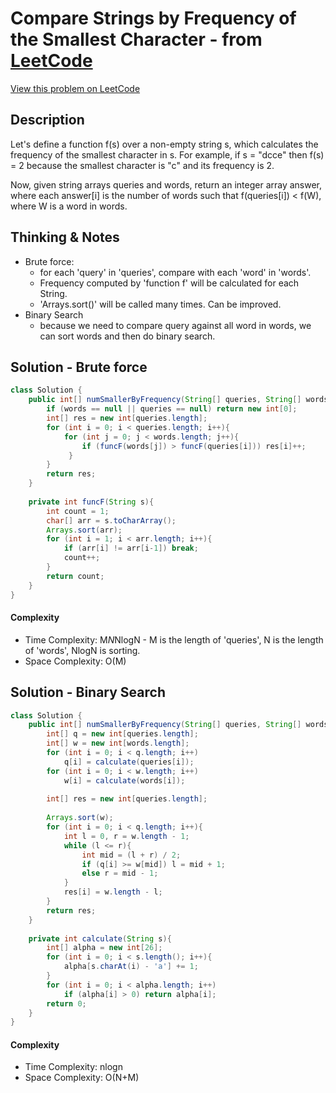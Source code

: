 # Compare Strings by Frequency of the Smallest Character - from [LeetCode](https://leetcode.com)
[View this problem on LeetCode](https://leetcode.com/problems/compare-strings-by-frequency-of-the-smallest-character/)

## Description
Let's define a function f(s) over a non-empty string s, which calculates the frequency of the smallest character in s. For example, if s = "dcce" then f(s) = 2 because the smallest character is "c" and its frequency is 2.

Now, given string arrays queries and words, return an integer array answer, where each answer[i] is the number of words such that f(queries[i]) < f(W), where W is a word in words.

## Thinking & Notes
* Brute force: 
  - for each 'query' in 'queries', compare with each 'word' in 'words'. 
  - Frequency computed by 'function f' will be calculated for each String. 
  - 'Arrays.sort()' will be called many times. Can be improved.
* Binary Search
  - because we need to compare query against all word in words, we can sort words and then do binary search.

## Solution - Brute force
```java
class Solution {
    public int[] numSmallerByFrequency(String[] queries, String[] words) {
        if (words == null || queries == null) return new int[0];
        int[] res = new int[queries.length];
        for (int i = 0; i < queries.length; i++){
            for (int j = 0; j < words.length; j++){
                if (funcF(words[j]) > funcF(queries[i])) res[i]++;
             }
        }
        return res;
    }
    
    private int funcF(String s){
        int count = 1;
        char[] arr = s.toCharArray();
        Arrays.sort(arr);
        for (int i = 1; i < arr.length; i++){
            if (arr[i] != arr[i-1]) break;
            count++;
        }
        return count;
    }
}
```
#### Complexity
* Time Complexity: M*N*NlogN - M is the length of 'queries', N is the length of 'words', NlogN is sorting.
* Space Complexity: O(M)

## Solution - Binary Search
```java
class Solution {
    public int[] numSmallerByFrequency(String[] queries, String[] words) {
        int[] q = new int[queries.length];
        int[] w = new int[words.length];
        for (int i = 0; i < q.length; i++)
            q[i] = calculate(queries[i]);
        for (int i = 0; i < w.length; i++)
            w[i] = calculate(words[i]);
        
        int[] res = new int[queries.length];
        
        Arrays.sort(w);
        for (int i = 0; i < q.length; i++){
            int l = 0, r = w.length - 1;
            while (l <= r){
                int mid = (l + r) / 2;
                if (q[i] >= w[mid]) l = mid + 1;
                else r = mid - 1;
            }
            res[i] = w.length - l;
        }
        return res;
    }
    
    private int calculate(String s){
        int[] alpha = new int[26];
        for (int i = 0; i < s.length(); i++){
            alpha[s.charAt(i) - 'a'] += 1;
        }
        for (int i = 0; i < alpha.length; i++)
            if (alpha[i] > 0) return alpha[i];
        return 0;
    }
}
```

#### Complexity
* Time Complexity: nlogn
* Space Complexity: O(N+M)
